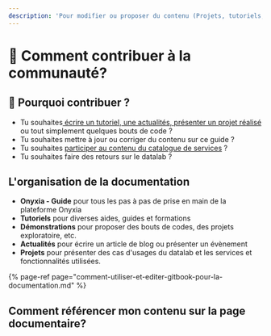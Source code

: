 ```yaml
---
description: 'Pour modifier ou proposer du contenu (Projets, tutoriels, exemples,  etc.)'
---
```


# 🤝 Comment contribuer à la communauté?

## 🤝 Pourquoi contribuer ?

* Tu souhaites[ écrire un tutoriel, une actualités, présenter un projet réalisé](comment-utiliser-et-editer-gitbook-pour-la-documentation.md) ou tout simplement quelques bouts de code ?
* Tu souhaites mettre à jour ou corriger du contenu sur ce guide ?
* Tu souhaites [participer au contenu du catalogue de services](../comment-contribuer-au-catalogue-de-service.md) ?
* Tu souhaites faire des retours sur le datalab ?

## L'organisation de la documentation 

* **Onyxia - Guide** pour tous les pas à pas de prise en main de la plateforme Onyxia
* **Tutoriels** pour diverses aides, guides et formations
* **Démonstrations** pour proposer des bouts de codes, des projets exploratoire, etc.
* **Actualités** pour écrire un article de blog ou présenter un évènement
* **Projets** pour présenter des cas d'usages du datalab et les services et fonctionnalités utilisées.

{% page-ref page="comment-utiliser-et-editer-gitbook-pour-la-documentation.md" %}



## Comment référencer mon contenu sur la page documentaire?

